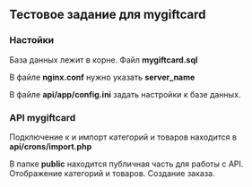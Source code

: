 ## Тестовое задание для mygiftcard

### Настойки

База данных лежит в корне. Файл **mygiftcard.sql**

В файле **nginx.conf** нужно указать **server_name**

В файле **api/app/config.ini** задать настройки к базе данных.

### API mygiftcard

Подключение к и импорт категорий и товаров находится в **api/crons/import.php**

В папке **public** находится публичная часть для работы с API. Отображение категорий и товаров. Создание заказа.
